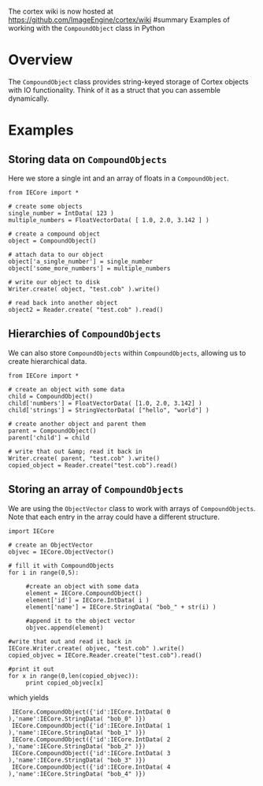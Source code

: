 The cortex wiki is now hosted at https://github.com/ImageEngine/cortex/wiki
#summary Examples of working with the `CompoundObject` class in Python

# Overview #

The `CompoundObject` class provides string-keyed storage of Cortex objects with IO functionality. Think of it as a struct that you can assemble dynamically.

# Examples #

## Storing data on `CompoundObjects` ##
Here we store a single int and an array of floats in a `CompoundObject`.
```
from IECore import *

# create some objects
single_number = IntData( 123 )
multiple_numbers = FloatVectorData( [ 1.0, 2.0, 3.142 ] )

# create a compound object
object = CompoundObject()

# attach data to our object
object['a_single_number'] = single_number
object['some_more_numbers'] = multiple_numbers

# write our object to disk
Writer.create( object, "test.cob" ).write()

# read back into another object
object2 = Reader.create( "test.cob" ).read()
```
## Hierarchies of `CompoundObjects` ##
We can also store `CompoundObjects` within `CompoundObjects`, allowing us to create hierarchical data.
```
from IECore import *

# create an object with some data
child = CompoundObject()
child['numbers'] = FloatVectorData( [1.0, 2.0, 3.142] )
child['strings'] = StringVectorData( ["hello", "world"] )

# create another object and parent them
parent = CompoundObject()
parent['child'] = child

# write that out &amp; read it back in
Writer.create( parent, "test.cob" ).write()
copied_object = Reader.create("test.cob").read()
```

## Storing an array of `CompoundObjects` ##
We are using the `ObjectVector` class to work with arrays of `CompoundObjects`. Note that each entry in the array could have a different structure.
```
import IECore
 
# create an ObjectVector
objvec = IECore.ObjectVector()
 
# fill it with CompoundObjects
for i in range(0,5):
 
     #create an object with some data
     element = IECore.CompoundObject()
     element['id'] = IECore.IntData( i )
     element['name'] = IECore.StringData( "bob_" + str(i) )
      
     #append it to the object vector
     objvec.append(element)
 
#write that out and read it back in
IECore.Writer.create( objvec, "test.cob" ).write()
copied_objvec = IECore.Reader.create("test.cob").read()
 
#print it out
for x in range(0,len(copied_objvec)):
     print copied_objvec[x]

```
which yields
```
 IECore.CompoundObject({'id':IECore.IntData( 0 ),'name':IECore.StringData( "bob_0" )})
 IECore.CompoundObject({'id':IECore.IntData( 1 ),'name':IECore.StringData( "bob_1" )})
 IECore.CompoundObject({'id':IECore.IntData( 2 ),'name':IECore.StringData( "bob_2" )})
 IECore.CompoundObject({'id':IECore.IntData( 3 ),'name':IECore.StringData( "bob_3" )})
 IECore.CompoundObject({'id':IECore.IntData( 4 ),'name':IECore.StringData( "bob_4" )})
```